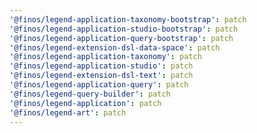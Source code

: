 ```yaml
---
'@finos/legend-application-taxonomy-bootstrap': patch
'@finos/legend-application-studio-bootstrap': patch
'@finos/legend-application-query-bootstrap': patch
'@finos/legend-extension-dsl-data-space': patch
'@finos/legend-application-taxonomy': patch
'@finos/legend-application-studio': patch
'@finos/legend-extension-dsl-text': patch
'@finos/legend-application-query': patch
'@finos/legend-query-builder': patch
'@finos/legend-application': patch
'@finos/legend-art': patch
---
```

